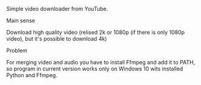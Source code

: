 Simple video downloader from YouTube. 

Main sense

Download high quality video (relised 2k or 1080p (if there is only 1080p video), but it's possible to download 4k)

Problem

For merging video and audio you have to install Ffmpeg and add it to PATH, so program in current version works only on Windows 10 wits installed Python and Ffmpeg.
